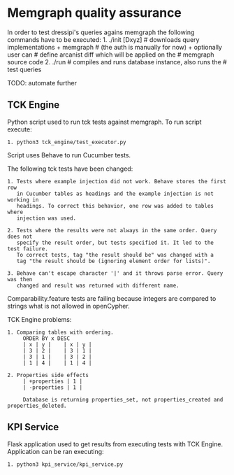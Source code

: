 # Memgraph quality assurance

In order to test dressipi's queries agains memgraph the following commands have
to be executed:
    1. ./init [Dxyz] # downloads query implementations + memgraph
                     # (the auth is manually for now) + optionally user can
                     # define arcanist diff which will be applied on the
                     # memgraph source code
    2. ./run         # compiles and runs database instance, also runs the
                     # test queries

TODO: automate further

## TCK Engine

Python script used to run tck tests against memgraph. To run script execute:

    1. python3 tck_engine/test_executor.py

Script uses Behave to run Cucumber tests.

The following tck tests have been changed:

    1. Tests where example injection did not work. Behave stores the first row
       in Cucumber tables as headings and the example injection is not working in
       headings. To correct this behavior, one row was added to tables where
       injection was used.

    2. Tests where the results were not always in the same order. Query does not
       specify the result order, but tests specified it. It led to the test failure.
       To correct tests, tag "the result should be" was changed with a
       tag "the result should be (ignoring element order for lists)".

    3. Behave can't escape character '|' and it throws parse error. Query was then
       changed and result was returned with different name.

Comparability.feature tests are failing because integers are compared to strings
what is not allowed in openCypher.

TCK Engine problems:

    1. Comparing tables with ordering.
         ORDER BY x DESC
         | x | y |    | x | y |
         | 3 | 2 |    | 3 | 1 |
         | 3 | 1 |    | 3 | 2 |
         | 1 | 4 |    | 1 | 4 |

    2. Properties side effects
         | +properties | 1 |
         | -properties | 1 |

         Database is returning properties_set, not properties_created and properties_deleted.

## KPI Service

Flask application used to get results from executing tests with TCK Engine.
Application can be ran executing:

    1. python3 kpi_service/kpi_service.py

